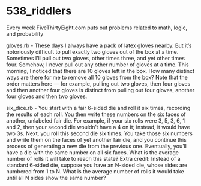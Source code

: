 # 538_riddlers
Every week FiveThirtyEight.com puts out problems related to math, logic, and probability

gloves.rb -
These days I always have a pack of latex gloves nearby. But it’s notoriously difficult to pull exactly two gloves out of the box at a time. Sometimes I’ll pull out two gloves, other times three, and yet other times four. Somehow, I never pull out any other number of gloves at a time.
This morning, I noticed that there are 10 gloves left in the box. How many distinct ways are there for me to remove all 10 gloves from the box? Note that the order matters here — for example, pulling out two gloves, then four gloves and then another four gloves is distinct from pulling out four gloves, another four gloves and then two gloves.

six_dice.rb - 
You start with a fair 6-sided die and roll it six times, recording the results of each roll. You then write these numbers on the six faces of another, unlabeled fair die. For example, if your six rolls were 3, 5, 3, 6, 1 and 2, then your second die wouldn’t have a 4 on it; instead, it would have two 3s.
Next, you roll this second die six times. You take those six numbers and write them on the faces of yet another fair die, and you continue this process of generating a new die from the previous one.
Eventually, you’ll have a die with the same number on all six faces. What is the average number of rolls it will take to reach this state?
Extra credit: Instead of a standard 6-sided die, suppose you have an N-sided die, whose sides are numbered from 1 to N. What is the average number of rolls it would take until all N sides show the same number?
